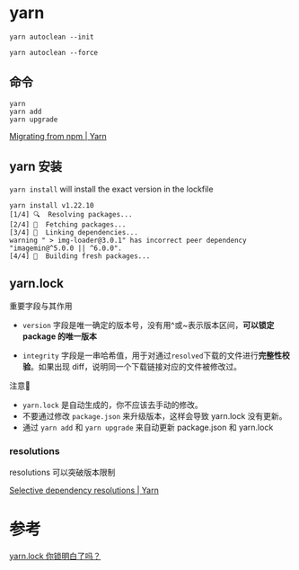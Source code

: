 # yarn

`yarn autoclean --init`

`yarn autoclean --force`

## 命令

```
yarn
yarn add
yarn upgrade
```

[Migrating from npm | Yarn](https://classic.yarnpkg.com/en/docs/migrating-from-npm#toc-cli-commands-comparison)

## yarn 安装

`yarn install` will install the exact version in the lockfile

```shell
yarn install v1.22.10
[1/4] 🔍  Resolving packages...
[2/4] 🚚  Fetching packages...
[3/4] 🔗  Linking dependencies...
warning " > img-loader@3.0.1" has incorrect peer dependency "imagemin@^5.0.0 || ^6.0.0".
[4/4] 🔨  Building fresh packages...
```

## yarn.lock

重要字段与其作用

- `version` 字段是唯一确定的版本号，没有用^或~表示版本区间，**可以锁定 package 的唯一版本**

- `integrity` 字段是一串哈希值，用于对通过`resolved`下载的文件进行**完整性校验**。如果出现 diff，说明同一个下载链接对应的文件被修改过。

注意📢

- `yarn.lock` 是自动生成的，你不应该去手动的修改。
- 不要通过修改 `package.json` 来升级版本，这样会导致 yarn.lock 没有更新。
- 通过 `yarn add` 和 `yarn upgrade` 来自动更新 package.json 和 yarn.lock

### resolutions

resolutions 可以突破版本限制

[Selective dependency resolutions | Yarn](https://classic.yarnpkg.com/en/docs/selective-version-resolutions/#toc-how-to-use-it)

# 参考

[yarn.lock 你锁明白了吗？](https://zhuanlan.zhihu.com/p/400193691)